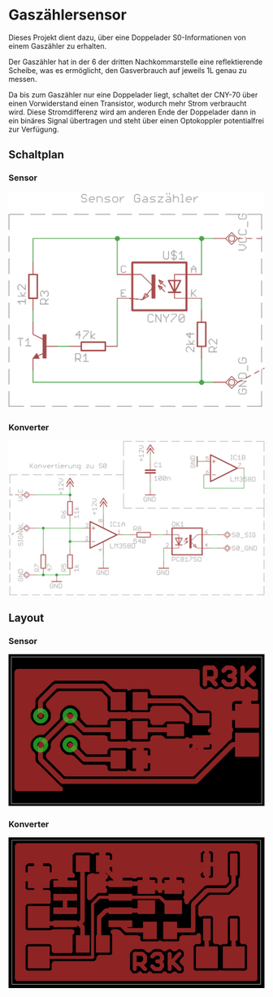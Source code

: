 # Gaszählersensor

Dieses Projekt dient dazu, über eine Doppelader S0-Informationen von einem
Gaszähler zu erhalten.

Der Gaszähler hat in der 6 der dritten Nachkommarstelle eine reflektierende
Scheibe, was es ermöglicht, den Gasverbrauch auf jeweils 1L genau zu
messen.

Da bis zum Gaszähler nur eine Doppelader liegt, schaltet der CNY-70 über
einen Vorwiderstand einen Transistor, wodurch mehr Strom verbraucht wird.
Diese Stromdifferenz wird am anderen Ende der Doppelader dann in ein
binäres Signal übertragen und steht über einen Optokoppler potentialfrei
zur Verfügung.

## Schaltplan

### Sensor
![Schaltplan des Sensors am Gaszähler](img/schaltplan_sensor.png)

### Konverter
![Schaltplan des Konverters](img/schaltplan_s0-converter.png)

## Layout

### Sensor
![Layout des Sensors am Gaszähler](img/layout_sensor.png)

### Konverter
![Layout des Konverters](img/layout_s0-converter.png)


